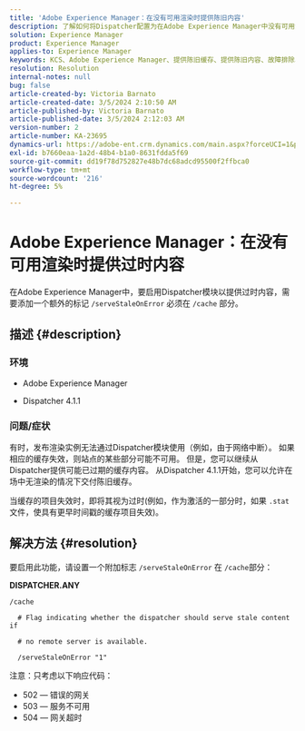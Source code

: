 ```yaml
---
title: 'Adobe Experience Manager：在没有可用渲染时提供陈旧内容'
description: 了解如何将Dispatcher配置为在Adobe Experience Manager中没有可用渲染时允许交付过时缓存。
solution: Experience Manager
product: Experience Manager
applies-to: Experience Manager
keywords: KCS、Adobe Experience Manager、提供陈旧缓存、提供陈旧内容、故障排除、故障排除、调度程序、AEM
resolution: Resolution
internal-notes: null
bug: false
article-created-by: Victoria Barnato
article-created-date: 3/5/2024 2:10:50 AM
article-published-by: Victoria Barnato
article-published-date: 3/5/2024 2:12:03 AM
version-number: 2
article-number: KA-23695
dynamics-url: https://adobe-ent.crm.dynamics.com/main.aspx?forceUCI=1&pagetype=entityrecord&etn=knowledgearticle&id=8adb4f94-95da-ee11-904c-000d3a3110f0
exl-id: b7660eaa-1a2d-48b4-b1a0-8631fdda5f69
source-git-commit: dd19f78d752827e48b7dc68adcd95500f2ffbca0
workflow-type: tm+mt
source-wordcount: '216'
ht-degree: 5%

---
```


# Adobe Experience Manager：在没有可用渲染时提供过时内容


在Adobe Experience Manager中，要启用Dispatcher模块以提供过时内容，需要添加一个额外的标记 `/serveStaleOnError` 必须在 `/cache` 部分。

## 描述 {#description}


### <b>环境</b>

- Adobe Experience Manager


- Dispatcher 4.1.1


### <b>问题/症状</b>

有时，发布渲染实例无法通过Dispatcher模块使用（例如，由于网络中断）。 如果相应的缓存失效，则站点的某些部分可能不可用。 但是，您可以继续从Dispatcher提供可能已过期的缓存内容。 从Dispatcher 4.1.1开始，您可以允许在场中无渲染的情况下交付陈旧缓存。

当缓存的项目失效时，即将其视为过时(例如，作为激活的一部分时，如果 `.stat` 文件，使具有更早时间戳的缓存项目失效)。


## 解决方法 {#resolution}


要启用此功能，请设置一个附加标志 `/serveStaleOnError` 在 `/cache`部分：

<b>DISPATCHER.ANY</b>


```
/cache

  # Flag indicating whether the dispatcher should serve stale content if

  # no remote server is available.

  /serveStaleOnError "1"
```




注意：只考虑以下响应代码：

- 502 — 错误的网关
- 503 — 服务不可用
- 504 — 网关超时
